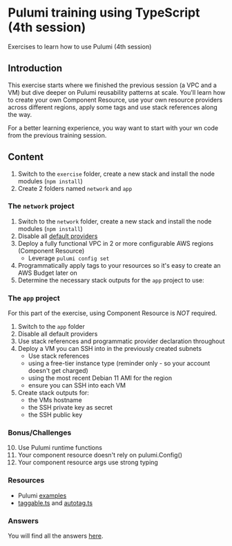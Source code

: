 # Pulumi training using TypeScript (4th session)
Exercises to learn how to use Pulumi (4th session)

## Introduction ##

This exercise starts where we finished the previous session (a VPC and a VM) but dive deeper on Pulumi reusability patterns at scale. You'll learn how to create your own Component Resource, use your own resource providers across different regions, apply some tags and use stack references along the way.

For a better learning experience, you way want to start with your wn code from the previous training session.

## Content ##

1. Switch to the `exercise` folder, create a new stack and install the node modules (`npm install`)
1. Create 2 folders named `network` and `app`

### The `network` project ###

1. Switch to the `network` folder, create a new stack and install the node modules (`npm install`)
2. Disable all [default providers](https://www.pulumi.com/blog/disable-default-providers/)
3. Deploy a fully functional VPC in 2 or more configurable AWS regions (Component Resource)
   * Leverage `pulumi config set`
4. Programmatically apply tags to your resources so it's easy to create an AWS Budget later on
5. Determine the necessary stack outputs for the `app` project to use:


### The `app` project ###

For this part of the exercise, using Component Resource is _NOT_ required.

1. Switch to the `app` folder
2. Disable all default providers
3. Use stack references and programmatic provider declaration throughout
4. Deploy a VM you can SSH into in the previously created subnets
   * Use stack references
   * using a free-tier instance type (reminder only - so your account doesn't get charged)
   * using the most recent Debian 11 AMI for the region
   * ensure you can SSH into each VM
5. Create stack outputs for:
   * the VMs hostname
   * the SSH private key as secret
   * the SSH public key

### Bonus/Challenges ###

10. Use Pulumi runtime functions
11. Your component resource doesn't rely on pulumi.Config()
12. Your component resource args use strong typing

### Resources ###

* Pulumi [examples](https://github.com/pulumi/examples)
* [taggable.ts](https://github.com/joeduffy/aws-tags-example/blob/master/autotag-ts/taggable.ts) and [autotag.ts](https://github.com/joeduffy/aws-tags-example/blob/master/autotag-ts/autotag.ts)

### Answers ###
You will find all the answers [here](answer/).